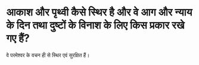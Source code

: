 # आकाश और पृथ्वी कैसे स्थिर है और वे आग और न्याय के दिन तथा दुष्टों के विनाश के लिए किस प्रकार रखे गए हैं?
वे परमेश्वर के वचन ही से स्थिर एवं सुरक्षित हैं।